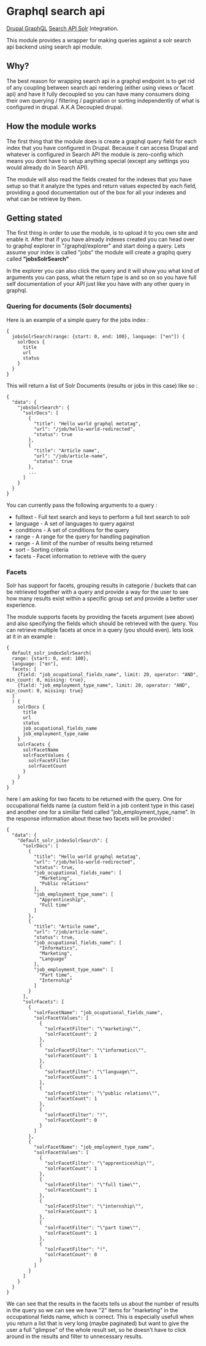 # Graphql search api

[Drupal GraphQL](https://github.com/drupal-graphql/graphql) [Search API Solr](https://www.drupal.org/project/search_api_solr) Integration.

This module provides a wrapper for making queries against a solr search api backend using search api module.

## Why? 

The best reason for wrapping search api in a graphql endpoint is to get rid of any coupling between search api rendering (either using views or facet api) and have it fully decoupled so you can have many consumers doing their own querying / filtering / pagination or sorting independently of what is configured in drupal. A.K.A Decoupled drupal.

## How the module works

The first thing that the module does is create a graphql query field for each index that you have configured in Drupal. Because it can access Drupal and whatever is configured in Search API the module is zero-config which means you dont have to setup anything special (except any settings you would already do in Search API).

The module will also read the fields created for the indexes that you have setup so that it analyze the types and return values expected by each field, providing a good documentation out of the box for all your indexes and what can be retrieve by them.

## Getting stated

The first thing in order to use the module, is to upload it to you own site and enable it. After that if you have already indexes created you can head over to graphql explorer in "/graphql/explorer" and start doing a query. Lets assume your index is called "jobs" the module will create a graphq query called **"jobsSolrSearch"**

In the explorer you can also click the query and it will show you what kind of arguments you can pass, what the return type is and so on so you have full self documentation of your API just like you have with any other query in graphql.

### Quering for documents (Solr documents)

Here is an example of a simple query for the jobs index : 

```
{
  jobsSolrSearch(range: {start: 0, end: 100}, language: ["en"]) {
    solrDocs {
      title
      url
      status
    }
  }
}

```

This will return a list of Solr Documents (results or jobs in this case) like so : 

```
{
  "data": {
    "jobsSolrSearch": {
      "solrDocs": [
        {
          "title": "Hello world graphql metatag",
          "url": "/job/hello-world-redirected",
          "status": true
        },
        {
          "title": "Article name",
          "url": "/job/article-name",
          "status": true
        },
        ...
      ]
    }
  }
}

```

You can currently pass the following arguments to a query : 

*  fulltext - Full text search and keys to perform a full text search to solr
*  language - A set of languages to query against
*  conditions - A set of conditions for the query
*  range - A range for the query for handling pagination
*  range - A limit of the number of results being returned
*  sort - Sorting criteria
*  facets - Facet information to retrieve with the query

### Facets

Solr has support for facets, grouping results in categorie / buckets that can be retrieved together with a query and provide a way for the user to see how many results exist within a specific group set and provide a better user experience.

The module supports facets by providing the facets argument (see above) and also specifying the fields which should be retrieved with the query. You can retrieve multiple facets at once in a query (you should even). lets look at it in an example : 

```
{
  default_solr_indexSolrSearch(
  range: {start: 0, end: 100}, 
  language: ["en"], 
  facets: [
    {field: "job_ocupational_fields_name", limit: 20, operator: "AND", min_count: 0, missing: true},
    {field: "job_employment_type_name", limit: 20, operator: "AND", min_count: 0, missing: true}
  ]
  ) {
    solrDocs {
      title
      url
      status
      job_ocupational_fields_name
      job_employment_type_name
    }
    solrFacets {
      solrFacetName
      solrFacetValues {
        solrFacetFilter
        solrFacetCount
      }
    }
  }
}
```

here I am asking for two facets to be returned with the query. One for occupational fields name (a custom field in a job content type in this case) and another one for a simillar field called "job_employment_type_name". In the response information about these two facets will be provided : 

```
{
  "data": {
    "default_solr_indexSolrSearch": {
      "solrDocs": [
        {
          "title": "Hello world graphql metatag",
          "url": "/job/hello-world-redirected",
          "status": true,
          "job_ocupational_fields_name": [
            "Marketing",
            "Public relations"
          ],
          "job_employment_type_name": [
            "Apprenticeship",
            "Full time"
          ]
        },
        {
          "title": "Article name",
          "url": "/job/article-name",
          "status": true,
          "job_ocupational_fields_name": [
            "Informatics",
            "Marketing",
            "Language"
          ],
          "job_employment_type_name": [
            "Part time",
            "Internship"
          ]
        }
      ],
      "solrFacets": [
        {
          "solrFacetName": "job_ocupational_fields_name",
          "solrFacetValues": [
            {
              "solrFacetFilter": "\"marketing\"",
              "solrFacetCount": 2
            },
            {
              "solrFacetFilter": "\"informatics\"",
              "solrFacetCount": 1
            },
            {
              "solrFacetFilter": "\"language\"",
              "solrFacetCount": 1
            },
            {
              "solrFacetFilter": "\"public relations\"",
              "solrFacetCount": 1
            },
            {
              "solrFacetFilter": "!",
              "solrFacetCount": 0
            }
          ]
        },
        {
          "solrFacetName": "job_employment_type_name",
          "solrFacetValues": [
            {
              "solrFacetFilter": "\"apprenticeship\"",
              "solrFacetCount": 1
            },
            {
              "solrFacetFilter": "\"full time\"",
              "solrFacetCount": 1
            },
            {
              "solrFacetFilter": "\"internship\"",
              "solrFacetCount": 1
            },
            {
              "solrFacetFilter": "\"part time\"",
              "solrFacetCount": 1
            },
            {
              "solrFacetFilter": "!",
              "solrFacetCount": 0
            }
          ]
        }
      ]
    }
  }
}
```

We can see that the results in the facets tells us about the number of results in the query so we can see we have "2" items for "marketing" in the occupational fields name, which is correct. This is especially usefull when you return a list that is very long (maybe paginated) but want to give the user a full "glimpse" of the whole result set, so he doesn't have to click around in the results and filter to unnecessary results.
